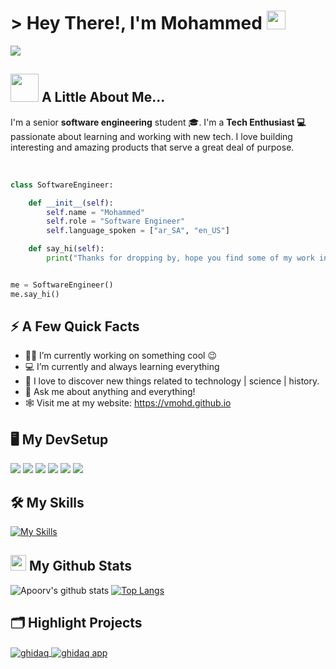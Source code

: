 <!-- INTRO -->
<h1> > Hey There!, I'm Mohammed <img src = "https://raw.githubusercontent.com/MartinHeinz/MartinHeinz/master/wave.gif" width = 30px> </h1>
<p align='center'>
</p>

<p>
<a href="https://github.com/DenverCoder1/readme-typing-svg"><img src="https://readme-typing-svg.herokuapp.com?&font=IBM+Plex+Sans&color=7d5a50&size=25&lines=Welcome+to+Mohd+GitHub!;I'm+a+Software+Engineering+Student;I'm+Into...;<Web+Development/>;<Programming/>;<UX|UI/>;<Tech/>"/></a>
</p>


## <img src="https://github.com/TheDudeThatCode/TheDudeThatCode/blob/master/Assets/Developer.gif" width="45" /> A Little About Me...
I'm a senior **software engineering** student 🎓. I'm a **Tech Enthusiast 💻** passionate about learning and working with new tech. I love building interesting and amazing products that serve a great deal of purpose. <br/><br/>


```python

class SoftwareEngineer:

    def __init__(self):
        self.name = "Mohammed"
        self.role = "Software Engineer"
        self.language_spoken = ["ar_SA", "en_US"]

    def say_hi(self):
        print("Thanks for dropping by, hope you find some of my work interesting.")


me = SoftwareEngineer()
me.say_hi()
```

<!-- Facts -->


## ⚡️ A Few Quick Facts

- 👨‍💻 I’m currently working on something cool :wink:
- ‍💻 I’m currently and always learning everything
- 🌱 I love to discover new things related to technology | science | history.
- 💬 Ask me about anything and everything!
- 🕸 Visit me at my website: https://vmohd.github.io


## 🖥️ My DevSetup
<img src="https://img.shields.io/badge/Legion-555555.svg?&style=flat-square&logo=Lenovo&logoColor=E2231A"> <img src="https://img.shields.io/badge/Windows-555555.svg?&style=flat-square&logo=windows&logoColor=0078D6"> <img src="https://img.shields.io/badge/Chrome-555555.svg?&style=flat-square&logo=google-chrome&logoColor=FABC0C"> <img src="https://img.shields.io/badge/VS Code-555555?style=flat-square&logo=visual-studio-code&logoColor=007ACC"> <img src="https://img.shields.io/badge/Terminal-555555.svg?&style=flat-square&logo=powershell&logoColor=white">  <img src="https://img.shields.io/badge/Spotify-555555.svg?&style=flat-square&logo=spotify&logoColor=1ED760"> 


<!-- skills -->
## :hammer_and_wrench: **My Skills**
[![My Skills](https://skillicons.dev/icons?i=html,css,bootstrap,js,php,mysql,laravel,java,python,vscode,github,git,figma&perline=7)](https://skillicons.dev)


## <img src='https://media1.giphy.com/media/du3J3cXyzhj75IOgvA/giphy.gif?cid=ecf05e47x2g034i9pzwtzzsd3xgg2w9nr94t4tflbbgo3008&rid=giphy.gif' width='25' /> **My Github Stats**
![Apoorv's github stats](https://github-readme-stats.vercel.app/api?username=vMohd&show_icons=true&title_color=ffc857&icon_color=8ac926&text_color=daf7dc&bg_color=151515&hide=issues&count_private=true&include_all_commits=true)
[![Top Langs](https://github-readme-stats.vercel.app/api/top-langs/?username=vMohd&layout=compact&text_color=daf7dc&bg_color=151515&)](https://github.com/anuraghazra/github-readme-stats)


## 🗂️ Highlight Projects

<a href="https://github.com/vMohd/ghidaq">
  <img align="center" src="https://github-readme-stats.vercel.app/api/pin/?username=vMohd&repo=ghidaq&show_icons=true&line_height=27&title_color=2f80ed&text_color=ffffff&icon_color=6aa6f8&bg_color=151515" alt="ghidaq" />
</a>

<a href="https://github.com/vMohd/ghidaq-app">
  <img align="center" src="https://github-readme-stats.vercel.app/api/pin/?username=vMohd&repo=ghidaq-app&show_icons=true&line_height=27&title_color=2f80ed&text_color=ffffff&icon_color=6aa6f8&bg_color=151515" alt="ghidaq app" />
</a>
